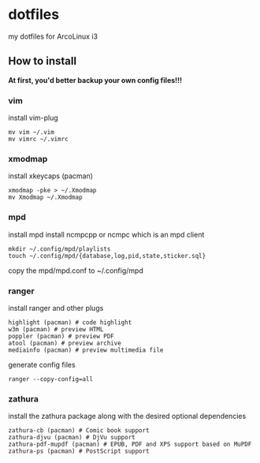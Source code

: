 # dotfiles
my dotfiles for ArcoLinux i3

## How to install

**At first, you'd better backup your own config files!!!**

### vim

install vim-plug

```shell
mv vim ~/.vim
mv vimrc ~/.vimrc
```

### xmodmap

install xkeycaps (pacman)

```shell
xmodmap -pke > ~/.Xmodmap
mv Xmodmap ~/.Xmodmap
```

### mpd

install mpd
install ncmpcpp or ncmpc which is an mpd client

```shell
mkdir ~/.config/mpd/playlists
touch ~/.config/mpd/{database,log,pid,state,sticker.sql}
```

copy the mpd/mpd.conf to ~/.config/mpd 


### ranger

install ranger and other plugs

```shell
highlight (pacman) # code highlight
w3m (pacman) # preview HTML
poppler (pacman) # preview PDF
atool (pacman) # preview archive
mediainfo (pacman) # preview multimedia file
```

generate config files

```shell
ranger --copy-config=all
```

### zathura

install the zathura package along with the desired optional dependencies

```shell
zathura-cb (pacman) # Comic book support
zathura-djvu (pacman) # DjVu support
zathura-pdf-mupdf (pacman) # EPUB, PDF and XPS support based on MuPDF
zathura-ps (pacman) # PostScript support
```
